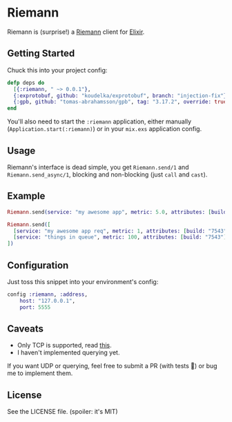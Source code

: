 Riemann
=======

Riemann is (surprise!) a [Riemann](http://riemann.io) client for [Elixir](http://elixir-lang.org).

## Getting Started

Chuck this into your project config:

```elixir
defp deps do
  [{:riemann, " ~> 0.0.1"},
  {:exprotobuf, github: "koudelka/exprotobuf", branch: "injection-fix"},
  {:gpb, github: "tomas-abrahamsson/gpb", tag: "3.17.2", override: true}]
end
```

You'll also need to start the `:riemann` application, either manually (`Application.start(:riemann)`) or in your `mix.exs` application config.

## Usage
Riemann's interface is dead simple, you get `Riemann.send/1` and `Riemann.send_async/1`, blocking and non-blocking (just `call` and `cast`).

## Example
```elixir
Riemann.send(service: "my awesome app", metric: 5.0, attributes: [build: "7543"])

Riemann.send([
  [service: "my awesome app req", metric: 1, attributes: [build: "7543"]],
  [service: "things in queue", metric: 100, attributes: [build: "7543"]]
])

```

## Configuration
Just toss this snippet into your environment's config:

```elixir
config :riemann, :address,
    host: "127.0.0.1",
    port: 5555
```

## Caveats
  - Only TCP is supported, read [this](http://riemann.io/howto.html#what-protocol-should-i-use-to-talk-to-riemann).
  - I haven't implemented querying yet.
  
   If you want UDP or querying, feel free to submit a PR (with tests 👺) or bug me to implement them.   

## License

See the LICENSE file. (spoiler: it's MIT)